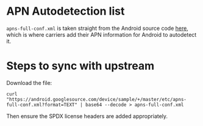 <!--
- SPDX-FileCopyrightText: None 
- SPDX-License-Identifier: CC0-1.0
-->

# APN Autodetection list

`apns-full-conf.xml` is taken straight from the Android source code [here](https://android.googlesource.com/device/sample/+/master/etc/apns-full-conf.xml), which is where carriers add their APN information for Android to autodetect it.

# Steps to sync with upstream

Download the file:
```
curl "https://android.googlesource.com/device/sample/+/master/etc/apns-full-conf.xml?format=TEXT" | base64 --decode > apns-full-conf.xml
```

Then ensure the SPDX license headers are added appropriately.
